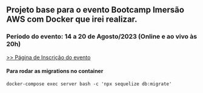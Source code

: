 ## Projeto base para o evento Bootcamp Imersão AWS com Docker que irei realizar.

### Período do evento: 14 a 20 de Agosto/2023 (Online e ao vivo às 20h)

[>> Página de Inscrição do evento](https://org.imersaoaws.com.br/github/readme)

#### Para rodar as migrations no container ####
```
docker-compose exec server bash -c 'npx sequelize db:migrate'
```
